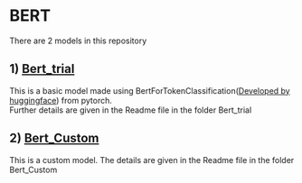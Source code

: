 # BERT
There are 2 models in this repository     

## 1) [Bert_trial](https://github.com/gp201/BERT/tree/master/Bert_trial)
This is a basic model made using BertForTokenClassification([Developed by huggingface](https://huggingface.co/transformers/model_doc/bert.html)) from pytorch.   
Further details are given in the Readme file in the folder Bert_trial

## 2) [Bert_Custom](https://github.com/gp201/BERT/tree/master/BERT_Custom) 
This is a custom model. The details are given in the Readme file in the folder Bert_Custom
